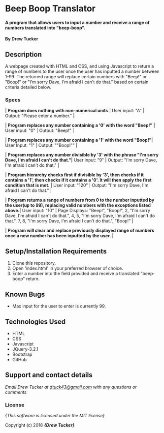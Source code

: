 # Beep Boop Translator

#### A program that allows users to input a number and receive a range of numbers translated into "beep-boop".

#### By **Drew Tucker**

## Description

A webpage created with HTML and CSS, and using Javascript to return a range of numbers to the user once the user has inputted a number between 1-99. The returned range will replace certain numbers with "Beep!" or "Boop!" or "I'm sorry Dave, I'm afraid I can't do that." based on certain criteria detailed below.


### Specs
| **Program does nothing with non-numerical units** | User input: "A" | Output: "Please enter a number." |

| **Program replaces any number containing a '0' with the word "Beep!"** | User input: "0" | Output: "Beep!" |

| **Program replaces any number containing a '1' with the word "Boop!"**| User Input: "1" | Output: ""Boop!"" |

| **Program replaces any number divisible by '3' with the phrase "I'm sorry Dave, I'm afraid I can't do that."**| User input: "9" | Output: "I'm sorry Dave, I'm afraid I can't do that." |

| **Program hierarchy checks first if divisible by '3', then checks if it contains a '1', then checks if it contains a '0'. It will then apply the first condition that is met.** | User input: "120" | Output: "I'm sorry Dave, I'm afraid I can't do that." |

| **Program returns a range of numbers from 0 to the number inputted by the user(up to 99), replacing valid numbers with the exceptions listed above.**| User input: "10" | Page Displays: "Beep!", "Boop!", 2, "I'm sorry Dave, I'm afraid I can't do that.", 4, 5, "I'm sorry Dave, I'm afraid I can't do that.", 7, 8, "I'm sorry Dave, I'm afraid I can't do that.", "Boop!" |

| **Program will clear and replace previously displayed range of numbers once a new number has been inputted by the user.** |

## Setup/Installation Requirements

1. Clone this repository.
2. Open 'index.html' in your preferred browser of choice.
3. Enter a number into the field provided and receive a translated "beep-boop" return.

## Known Bugs
* Max input for the user to enter is currently 99.

## Technologies Used
* HTML
* CSS
* Javascript
* JQuery-3.2.1
* Bootstrap
* GitHub

## Support and contact details

_Email Drew Tucker at dtuck43@gmail.com with any questions or comments._

### License

*{This software is licensed under the MIT license}*

Copyright (c) 2018 **_{Drew Tucker}_**

